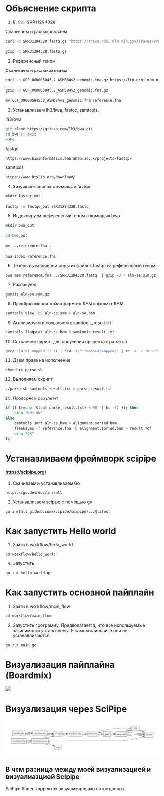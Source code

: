 # Объяснение скрипта

1. E. Coli SRR31294328

Скачиваем и распаковываем
```bash
curl -o SRR31294328.fastq.gz "https://trace.ncbi.nlm.nih.gov/Traces/sra-reads-be/fastq?acc=SRR31294328"

gzip -d SRR31294328.fastq.gz
```

2. Референсный геном

Скачиваем и распаковываем
```bash
curl -o GCF_000005845.2_ASM584v2_genomic.fna.gz https://ftp.ncbi.nlm.nih.gov/genomes/all/GCF/000/005/845/GCF_000005845.2_ASM584v2/GCF_000005845.2_ASM584v2_genomic.fna.gz

gzip -d GCF_000005845.2_ASM584v2_genomic.fna.gz

mv GCF_000005845.2_ASM584v2_genomic.fna reference.fna
```

3. Устанавливаем lh3/bwa, fastqc, samtools.

lh3/bwa
```bash
git clone https://github.com/lh3/bwa.git
cd bwa || exit
make
```

fastqc
```bash
https://www.bioinformatics.babraham.ac.uk/projects/fastqc/
```

samtools
```bash
https://www.htslib.org/download/
```

4. Запускаем анализ с помощью fastqc

```bash
mkdir fastqc_out

fastqc -o fastqc_out SRR31294328.fastq
```

5. Индексируем референсный геном с помощью bwa

```bash
mkdir bwa_out

cd bwa_out

mv ../reference.fna .

bwa index reference.fna
```

6. Теперь выравниваем риды из файлов fastqc на референсный геном

```bash
bwa mem reference.fna ../SRR31294328.fastq  | gzip -3 > aln-se.sam.gz
```

7. Распакуем

```bash
gunzip aln-se.sam.gz
```

8. Преобразование файла формата SAM в формат BAM
```bash
samtools view -bS aln-se.sam > aln-se.bam 
```

9. Анализируем и сохраняем в samtools_result.txt
```bash
samtools flagstat aln-se.bam > samtools_result.txt
```

10. Сохраняем скрипт для получения процента в parse.sh

```bash
grep "[0-9] mapped (" $1 | sed 's/^.*mapped/mapped/' | tr -d -c "0-9."
```

11. Даем права на исполнение
```bash
chmod +x parse.sh
```

12. Выполняем скрипт
```bash
./parse.sh samtools_result.txt > parse_result.txt
```

13. Проверяем результат
```bash
if (( $(echo "$(cat parse_result.txt) < 90" | bc -l) )); then
    echo "Not OK"
else
    samtools sort aln-se.bam > alignment.sorted.bam
    freebayes -f reference.fna -b alignment.sorted.bam > result.vcf
    echo "OK"
fi
```

# Устанавливаем фреймворк scipipe
#### https://scipipe.org/

1. Скачиваем и устанавливаем Go
```
https://go.dev/doc/install
```

2. Устанавливаем scipipe с помощью go
```bash
go install github.com/scipipe/scipipe/...@latest
```

# Как запустить Hello world

1. Зайти в workflow/hello_world
```bash
cd workflow/hello_world
```

4. Запустить
```bash
go run hello_world.go
```

# Как запустить основной пайплайн

1. Зайти в workflow/main_flow
```bash
cd workflow/main_flow
```

2. Запустить программу. 
Предполагается, что все используемые зависимости установлены. В самом пайплайне они не устанавливаются.
```bash
go run main.go
```

# Визуализация пайплайна (Boardmix)

![](pipeline.png)

# Визуализация через SciPipe

![](my_workflow_graph.dot_page-0001.jpg)

## В чем разница между моей визуализацией и визуалиазцией Scipipe

SciPipe более корректно визуализировало поток данных.
